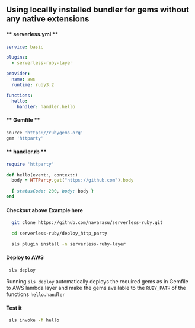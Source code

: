 
##  Using locallly installed bundler for gems without any native extensions

<!-- tabs:start -->

#### ** serverless.yml **

```yml
service: basic

plugins:
  - serverless-ruby-layer

provider:
  name: aws
  runtime: ruby3.2

functions:
  hello:
    handler: handler.hello
  ```

#### ** Gemfile **

```ruby
source 'https://rubygems.org'
gem 'httparty'
```

#### ** handler.rb **

```ruby
require 'httparty'

def hello(event:, context:)
  body = HTTParty.get("https://github.com").body

  { statusCode: 200, body: body }
end

```

<!-- tabs:end -->

#### Checkout above Example here


```bash
  git clone https://github.com/navarasu/serverless-ruby.git
```
```bash
  cd serverless-ruby/deploy_http_party

  sls plugin install -n serverless-ruby-layer

```

#### Deploy to AWS

```bash
 sls deploy
```

Running `sls deploy` automatically deploys the required gems as in Gemfile to AWS lambda layer and make the gems available to the `RUBY_PATH` of the functions `hello.handler`


#### Test it

```bash
 sls invoke -f hello

```
